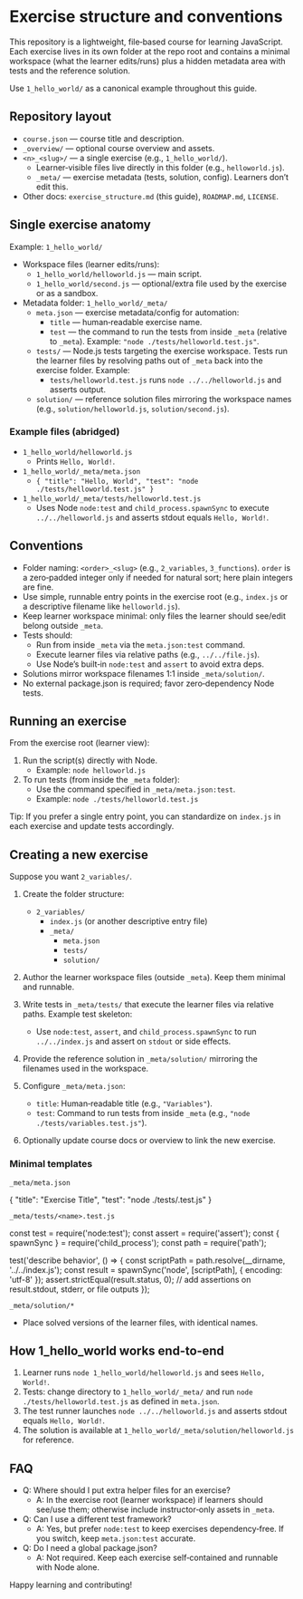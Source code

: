# Exercise structure and conventions

This repository is a lightweight, file‑based course for learning JavaScript. Each exercise lives in its own folder at the repo root and contains a minimal workspace (what the learner edits/runs) plus a hidden metadata area with tests and the reference solution.

Use `1_hello_world/` as a canonical example throughout this guide.

## Repository layout

- `course.json` — course title and description.
- `_overview/` — optional course overview and assets.
- `<n>_<slug>/` — a single exercise (e.g., `1_hello_world/`).
	- Learner‑visible files live directly in this folder (e.g., `helloworld.js`).
	- `_meta/` — exercise metadata (tests, solution, config). Learners don’t edit this.
- Other docs: `exercise_structure.md` (this guide), `ROADMAP.md`, `LICENSE`.

## Single exercise anatomy

Example: `1_hello_world/`

- Workspace files (learner edits/runs):
	- `1_hello_world/helloworld.js` — main script.
	- `1_hello_world/second.js` — optional/extra file used by the exercise or as a sandbox.
- Metadata folder: `1_hello_world/_meta/`
	- `meta.json` — exercise metadata/config for automation:
		- `title` — human‑readable exercise name.
		- `test` — the command to run the tests from inside `_meta` (relative to `_meta`). Example: `"node ./tests/helloworld.test.js"`.
	- `tests/` — Node.js tests targeting the exercise workspace. Tests run the learner files by resolving paths out of `_meta` back into the exercise folder. Example:
		- `tests/helloworld.test.js` runs `node ../../helloworld.js` and asserts output.
	- `solution/` — reference solution files mirroring the workspace names (e.g., `solution/helloworld.js`, `solution/second.js`).

### Example files (abridged)

- `1_hello_world/helloworld.js`
	- Prints `Hello, World!`.
- `1_hello_world/_meta/meta.json`
	- `{ "title": "Hello, World", "test": "node ./tests/helloworld.test.js" }`
- `1_hello_world/_meta/tests/helloworld.test.js`
	- Uses Node `node:test` and `child_process.spawnSync` to execute `../../helloworld.js` and asserts stdout equals `Hello, World!`.

## Conventions

- Folder naming: `<order>_<slug>` (e.g., `2_variables`, `3_functions`). `order` is a zero‑padded integer only if needed for natural sort; here plain integers are fine.
- Use simple, runnable entry points in the exercise root (e.g., `index.js` or a descriptive filename like `helloworld.js`).
- Keep learner workspace minimal: only files the learner should see/edit belong outside `_meta`.
- Tests should:
	- Run from inside `_meta` via the `meta.json:test` command.
	- Execute learner files via relative paths (e.g., `../../file.js`).
	- Use Node’s built‑in `node:test` and `assert` to avoid extra deps.
- Solutions mirror workspace filenames 1:1 inside `_meta/solution/`.
- No external package.json is required; favor zero‑dependency Node tests.

## Running an exercise

From the exercise root (learner view):

1) Run the script(s) directly with Node.
	 - Example: `node helloworld.js`
2) To run tests (from inside the `_meta` folder):
	 - Use the command specified in `_meta/meta.json:test`.
	 - Example: `node ./tests/helloworld.test.js`

Tip: If you prefer a single entry point, you can standardize on `index.js` in each exercise and update tests accordingly.

## Creating a new exercise

Suppose you want `2_variables/`.

1) Create the folder structure:
	 - `2_variables/`
		 - `index.js` (or another descriptive entry file)
		 - `_meta/`
			 - `meta.json`
			 - `tests/`
			 - `solution/`

2) Author the learner workspace files (outside `_meta`). Keep them minimal and runnable.

3) Write tests in `_meta/tests/` that execute the learner files via relative paths. Example test skeleton:

	 - Use `node:test`, `assert`, and `child_process.spawnSync` to run `../../index.js` and assert on `stdout` or side effects.

4) Provide the reference solution in `_meta/solution/` mirroring the filenames used in the workspace.

5) Configure `_meta/meta.json`:
	 - `title`: Human‑readable title (e.g., `"Variables"`).
	 - `test`: Command to run tests from inside `_meta` (e.g., `"node ./tests/variables.test.js"`).

6) Optionally update course docs or overview to link the new exercise.

### Minimal templates

`_meta/meta.json`

{
	"title": "Exercise Title",
	"test": "node ./tests/<testfile>.test.js"
}

`_meta/tests/<name>.test.js`

const test = require('node:test');
const assert = require('assert');
const { spawnSync } = require('child_process');
const path = require('path');

test('describe behavior', () => {
	const scriptPath = path.resolve(__dirname, '../../index.js');
	const result = spawnSync('node', [scriptPath], { encoding: 'utf-8' });
	assert.strictEqual(result.status, 0);
	// add assertions on result.stdout, stderr, or file outputs
});

`_meta/solution/*`

- Place solved versions of the learner files, with identical names.

## How 1_hello_world works end‑to‑end

1) Learner runs `node 1_hello_world/helloworld.js` and sees `Hello, World!`.
2) Tests: change directory to `1_hello_world/_meta/` and run `node ./tests/helloworld.test.js` as defined in `meta.json`.
3) The test runner launches `node ../../helloworld.js` and asserts stdout equals `Hello, World!`.
4) The solution is available at `1_hello_world/_meta/solution/helloworld.js` for reference.

## FAQ

- Q: Where should I put extra helper files for an exercise?
	- A: In the exercise root (learner workspace) if learners should see/use them; otherwise include instructor‑only assets in `_meta`.
- Q: Can I use a different test framework?
	- A: Yes, but prefer `node:test` to keep exercises dependency‑free. If you switch, keep `meta.json:test` accurate.
- Q: Do I need a global package.json?
	- A: Not required. Keep each exercise self‑contained and runnable with Node alone.

Happy learning and contributing!

